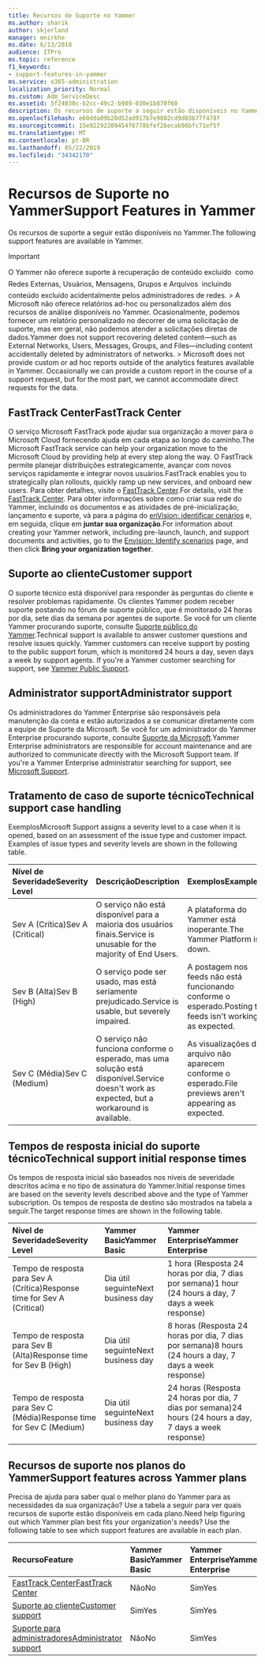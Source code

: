 ```yaml
---
title: Recursos de Suporte no Yammer
ms.author: sharik
author: skjerland
manager: mnirkhe
ms.date: 6/13/2018
audience: ITPro
ms.topic: reference
f1_keywords:
- support-features-in-yammer
ms.service: o365-administration
localization_priority: Normal
ms.custom: Adm_ServiceDesc
ms.assetid: 5f24830c-b2cc-49c2-b989-030e1b870f60
description: Os recursos de suporte a seguir estão disponíveis no Yammer.
ms.openlocfilehash: e60dda09b20d52ad917b7e9802cd9d03b77f478f
ms.sourcegitcommit: 15e92292209454f6778bfef26ecab96bfc71ef5f
ms.translationtype: MT
ms.contentlocale: pt-BR
ms.lasthandoff: 05/22/2019
ms.locfileid: "34342170"
---
```

# <a name="support-features-in-yammer"></a><span data-ttu-id="bf72e-103">Recursos de Suporte no Yammer</span><span class="sxs-lookup"><span data-stu-id="bf72e-103">Support Features in Yammer</span></span>

<span data-ttu-id="bf72e-104">Os recursos de suporte a seguir estão disponíveis no Yammer.</span><span class="sxs-lookup"><span data-stu-id="bf72e-104">The following support features are available in Yammer.</span></span>
  
> [!IMPORTANT]
> <span data-ttu-id="bf72e-p101">O Yammer não oferece suporte à recuperação de conteúdo excluído  como Redes Externas, Usuários, Mensagens, Grupos e Arquivos  incluindo conteúdo excluído acidentalmente pelos administradores de redes. > A Microsoft não oferece relatórios ad-hoc ou personalizados além dos recursos de análise disponíveis no Yammer. Ocasionalmente, podemos fornecer um relatório personalizado no decorrer de uma solicitação de suporte, mas em geral, não podemos atender a solicitações diretas de dados.</span><span class="sxs-lookup"><span data-stu-id="bf72e-p101">Yammer does not support recovering deleted content—such as External Networks, Users, Messages, Groups, and Files—including content accidentally deleted by administrators of networks. > Microsoft does not provide custom or ad hoc reports outside of the analytics features available in Yammer. Occasionally we can provide a custom report in the course of a support request, but for the most part, we cannot accommodate direct requests for the data.</span></span> 
  
## <a name="fasttrack-center"></a><span data-ttu-id="bf72e-108">FastTrack Center</span><span class="sxs-lookup"><span data-stu-id="bf72e-108">FastTrack Center</span></span>
<span data-ttu-id="bf72e-109"><a name="bkmk_FastTrackCenter"> </a></span><span class="sxs-lookup"><span data-stu-id="bf72e-109"></span></span>

<span data-ttu-id="bf72e-110">O serviço Microsoft FastTrack pode ajudar sua organização a mover para o Microsoft Cloud fornecendo ajuda em cada etapa ao longo do caminho.</span><span class="sxs-lookup"><span data-stu-id="bf72e-110">The Microsoft FastTrack service can help your organization move to the Microsoft Cloud by providing help at every step along the way.</span></span> <span data-ttu-id="bf72e-111">O FastTrack permite planejar distribuições estrategicamente, avançar com novos serviços rapidamente e integrar novos usuários.</span><span class="sxs-lookup"><span data-stu-id="bf72e-111">FastTrack enables you to strategically plan rollouts, quickly ramp up new services, and onboard new users.</span></span> <span data-ttu-id="bf72e-112">Para obter detalhes, visite o [FastTrack Center](https://go.microsoft.com/fwlink/?LinkID=518597&amp;clcid=0x409).</span><span class="sxs-lookup"><span data-stu-id="bf72e-112">For details, visit the [FastTrack Center](https://go.microsoft.com/fwlink/?LinkID=518597&amp;clcid=0x409).</span></span> <span data-ttu-id="bf72e-113">Para obter informações sobre como criar sua rede do Yammer, incluindo os documentos e as atividades de pré-inicialização, lançamento e suporte, vá para a página do [enVision: identificar cenários](https://fasttrack.microsoft.com/office/envision/identify-scenarios) e, em seguida, clique em **juntar sua organização**.</span><span class="sxs-lookup"><span data-stu-id="bf72e-113">For information about creating your Yammer network, including pre-launch, launch, and support documents and activities, go to the [Envision: Identify scenarios](https://fasttrack.microsoft.com/office/envision/identify-scenarios) page, and then click **Bring your organization together**.</span></span>
  
## <a name="customer-support"></a><span data-ttu-id="bf72e-114">Suporte ao cliente</span><span class="sxs-lookup"><span data-stu-id="bf72e-114">Customer support</span></span>
<span data-ttu-id="bf72e-115"><a name="BKMK_Customersupport"> </a></span><span class="sxs-lookup"><span data-stu-id="bf72e-115"></span></span>

<span data-ttu-id="bf72e-p103">O suporte técnico está disponível para responder às perguntas do cliente e resolver problemas rapidamente. Os clientes Yammer podem receber suporte postando no fórum de suporte público, que é monitorado 24 horas por dia, sete dias da semana por agentes de suporte. Se você for um cliente Yammer procurando suporte, consulte [Suporte público do Yammer](https://go.microsoft.com/fwlink/p/?LinkId=330921).</span><span class="sxs-lookup"><span data-stu-id="bf72e-p103">Technical support is available to answer customer questions and resolve issues quickly. Yammer customers can receive support by posting to the public support forum, which is monitored 24 hours a day, seven days a week by support agents. If you're a Yammer customer searching for support, see [Yammer Public Support](https://go.microsoft.com/fwlink/p/?LinkId=330921).</span></span>
  
## <a name="administrator-support"></a><span data-ttu-id="bf72e-119">Administrator support</span><span class="sxs-lookup"><span data-stu-id="bf72e-119">Administrator support</span></span>
<span data-ttu-id="bf72e-120"><a name="BKMK_Administratorsupport"> </a></span><span class="sxs-lookup"><span data-stu-id="bf72e-120"></span></span>

<span data-ttu-id="bf72e-p104">Os administradores do Yammer Enterprise são responsáveis pela manutenção da conta e estão autorizados a se comunicar diretamente com a equipe de Suporte da Microsoft. Se você for um administrador do Yammer Enterprise procurando suporte, consulte [Suporte da Microsoft](https://go.microsoft.com/fwlink/p/?LinkId=330922).</span><span class="sxs-lookup"><span data-stu-id="bf72e-p104">Yammer Enterprise administrators are responsible for account maintenance and are authorized to communicate directly with the Microsoft Support team. If you're a Yammer Enterprise administrator searching for support, see [Microsoft Support](https://go.microsoft.com/fwlink/p/?LinkId=330922).</span></span>
  
## <a name="technical-support-case-handling"></a><span data-ttu-id="bf72e-123">Tratamento de caso de suporte técnico</span><span class="sxs-lookup"><span data-stu-id="bf72e-123">Technical support case handling</span></span>
<span data-ttu-id="bf72e-124"><a name="BKMK_Administratorsupport"> </a></span><span class="sxs-lookup"><span data-stu-id="bf72e-124"></span></span>

<span data-ttu-id="bf72e-p105">Exemplos</span><span class="sxs-lookup"><span data-stu-id="bf72e-p105">Microsoft Support assigns a severity level to a case when it is opened, based on an assessment of the issue type and customer impact. Examples of issue types and severity levels are shown in the following table.</span></span> 
  
|<span data-ttu-id="bf72e-127">**Nível de Severidade**</span><span class="sxs-lookup"><span data-stu-id="bf72e-127">**Severity Level**</span></span>|<span data-ttu-id="bf72e-128">**Descrição**</span><span class="sxs-lookup"><span data-stu-id="bf72e-128">**Description**</span></span>|<span data-ttu-id="bf72e-129">**Exemplos**</span><span class="sxs-lookup"><span data-stu-id="bf72e-129">**Examples**</span></span>|
|:-----|:-----|:-----|
|<span data-ttu-id="bf72e-130">Sev A (Crítica)</span><span class="sxs-lookup"><span data-stu-id="bf72e-130">Sev A (Critical)</span></span>  <br/> |<span data-ttu-id="bf72e-131">O serviço não está disponível para a maioria dos usuários finais.</span><span class="sxs-lookup"><span data-stu-id="bf72e-131">Service is unusable for the majority of End Users.</span></span>  <br/> |<span data-ttu-id="bf72e-132">A plataforma do Yammer está inoperante.</span><span class="sxs-lookup"><span data-stu-id="bf72e-132">The Yammer Platform is down.</span></span>  <br/> |
|<span data-ttu-id="bf72e-133">Sev B (Alta)</span><span class="sxs-lookup"><span data-stu-id="bf72e-133">Sev B (High)</span></span>  <br/> |<span data-ttu-id="bf72e-134">O serviço pode ser usado, mas está seriamente prejudicado.</span><span class="sxs-lookup"><span data-stu-id="bf72e-134">Service is usable, but severely impaired.</span></span>  <br/> |<span data-ttu-id="bf72e-135">A postagem nos feeds não está funcionando conforme o esperado.</span><span class="sxs-lookup"><span data-stu-id="bf72e-135">Posting to feeds isn't working as expected.</span></span>  <br/> |
|<span data-ttu-id="bf72e-136">Sev C (Média)</span><span class="sxs-lookup"><span data-stu-id="bf72e-136">Sev C (Medium)</span></span>  <br/> |<span data-ttu-id="bf72e-137">O serviço não funciona conforme o esperado, mas uma solução está disponível.</span><span class="sxs-lookup"><span data-stu-id="bf72e-137">Service doesn't work as expected, but a workaround is available.</span></span>  <br/> |<span data-ttu-id="bf72e-138">As visualizações do arquivo não aparecem conforme o esperado.</span><span class="sxs-lookup"><span data-stu-id="bf72e-138">File previews aren't appearing as expected.</span></span>  <br/> |
   
## <a name="technical-support-initial-response-times"></a><span data-ttu-id="bf72e-139">Tempos de resposta inicial do suporte técnico</span><span class="sxs-lookup"><span data-stu-id="bf72e-139">Technical support initial response times</span></span>
<span data-ttu-id="bf72e-140"><a name="BKMK_Administratorsupport"> </a></span><span class="sxs-lookup"><span data-stu-id="bf72e-140"></span></span>

<span data-ttu-id="bf72e-141">Os tempos de resposta inicial são baseados nos níveis de severidade descritos acima e no tipo de assinatura do Yammer.</span><span class="sxs-lookup"><span data-stu-id="bf72e-141">Initial response times are based on the severity levels described above and the type of Yammer subscription.</span></span> <span data-ttu-id="bf72e-142">Os tempos de resposta de destino são mostrados na tabela a seguir.</span><span class="sxs-lookup"><span data-stu-id="bf72e-142">The target response times are shown in the following table.</span></span>
  
|<span data-ttu-id="bf72e-143">**Nível de Severidade**</span><span class="sxs-lookup"><span data-stu-id="bf72e-143">**Severity Level**</span></span>|<span data-ttu-id="bf72e-144">**Yammer Basic**</span><span class="sxs-lookup"><span data-stu-id="bf72e-144">**Yammer Basic**</span></span>|<span data-ttu-id="bf72e-145">**Yammer Enterprise**</span><span class="sxs-lookup"><span data-stu-id="bf72e-145">**Yammer Enterprise**</span></span>|
|:-----|:-----|:-----|
|<span data-ttu-id="bf72e-146">Tempo de resposta para Sev A (Crítica)</span><span class="sxs-lookup"><span data-stu-id="bf72e-146">Response time for Sev A (Critical)</span></span>  <br/> |<span data-ttu-id="bf72e-147">Dia útil seguinte</span><span class="sxs-lookup"><span data-stu-id="bf72e-147">Next business day</span></span>  <br/> |<span data-ttu-id="bf72e-148">1 hora (Resposta 24 horas por dia, 7 dias por semana)</span><span class="sxs-lookup"><span data-stu-id="bf72e-148">1 hour (24 hours a day, 7 days a week response)</span></span>  <br/> |
|<span data-ttu-id="bf72e-149">Tempo de resposta para Sev B (Alta)</span><span class="sxs-lookup"><span data-stu-id="bf72e-149">Response time for Sev B (High)</span></span>  <br/> |<span data-ttu-id="bf72e-150">Dia útil seguinte</span><span class="sxs-lookup"><span data-stu-id="bf72e-150">Next business day</span></span>  <br/> |<span data-ttu-id="bf72e-151">8 horas (Resposta 24 horas por dia, 7 dias por semana)</span><span class="sxs-lookup"><span data-stu-id="bf72e-151">8 hours (24 hours a day, 7 days a week response)</span></span>  <br/> |
|<span data-ttu-id="bf72e-152">Tempo de resposta para Sev C (Média)</span><span class="sxs-lookup"><span data-stu-id="bf72e-152">Response time for Sev C (Medium)</span></span>  <br/> |<span data-ttu-id="bf72e-153">Dia útil seguinte</span><span class="sxs-lookup"><span data-stu-id="bf72e-153">Next business day</span></span>  <br/> |<span data-ttu-id="bf72e-154">24 horas (Resposta 24 horas por dia, 7 dias por semana)</span><span class="sxs-lookup"><span data-stu-id="bf72e-154">24 hours (24 hours a day, 7 days a week response)</span></span>  <br/> |
   
## <a name="support-features-across-yammer-plans"></a><span data-ttu-id="bf72e-155">Recursos de suporte nos planos do Yammer</span><span class="sxs-lookup"><span data-stu-id="bf72e-155">Support features across Yammer plans</span></span>
<span data-ttu-id="bf72e-156"><a name="BKMK_Administratorsupport"> </a></span><span class="sxs-lookup"><span data-stu-id="bf72e-156"></span></span>

<span data-ttu-id="bf72e-p107">Precisa de ajuda para saber qual o melhor plano do Yammer para as necessidades da sua organização? Use a tabela a seguir para ver quais recursos de suporte estão disponíveis em cada plano.</span><span class="sxs-lookup"><span data-stu-id="bf72e-p107">Need help figuring out which Yammer plan best fits your organization's needs? Use the following table to see which support features are available in each plan.</span></span>
  
|<span data-ttu-id="bf72e-159">**Recurso**</span><span class="sxs-lookup"><span data-stu-id="bf72e-159">**Feature**</span></span>|<span data-ttu-id="bf72e-160">**Yammer Basic**</span><span class="sxs-lookup"><span data-stu-id="bf72e-160">**Yammer Basic**</span></span>|<span data-ttu-id="bf72e-161">**Yammer Enterprise**</span><span class="sxs-lookup"><span data-stu-id="bf72e-161">**Yammer Enterprise**</span></span>|
|:-----|:-----|:-----|
|[<span data-ttu-id="bf72e-162">FastTrack Center</span><span class="sxs-lookup"><span data-stu-id="bf72e-162">FastTrack Center</span></span>](https://go.microsoft.com/fwlink/?LinkID=518597&amp;clcid=0x409) <br/> |<span data-ttu-id="bf72e-163">Não</span><span class="sxs-lookup"><span data-stu-id="bf72e-163">No</span></span>  <br/> |<span data-ttu-id="bf72e-164">Sim</span><span class="sxs-lookup"><span data-stu-id="bf72e-164">Yes</span></span>  <br/> |
|[<span data-ttu-id="bf72e-165">Suporte ao cliente</span><span class="sxs-lookup"><span data-stu-id="bf72e-165">Customer support</span></span>](support-features-in-yammer.md#customer-support) <br/> |<span data-ttu-id="bf72e-166">Sim</span><span class="sxs-lookup"><span data-stu-id="bf72e-166">Yes</span></span>  <br/> |<span data-ttu-id="bf72e-167">Sim</span><span class="sxs-lookup"><span data-stu-id="bf72e-167">Yes</span></span>  <br/> |
|[<span data-ttu-id="bf72e-168">Suporte para administradores</span><span class="sxs-lookup"><span data-stu-id="bf72e-168">Administrator support</span></span>](support-features-in-yammer.md#administrator-support) <br/> |<span data-ttu-id="bf72e-169">Não</span><span class="sxs-lookup"><span data-stu-id="bf72e-169">No</span></span>  <br/> |<span data-ttu-id="bf72e-170">Sim</span><span class="sxs-lookup"><span data-stu-id="bf72e-170">Yes</span></span>  <br/> |
   

